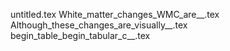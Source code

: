 untitled.tex
White_matter_changes_WMC_are__.tex
Although_these_changes_are_visually__.tex
begin_table_begin_tabular_c__.tex